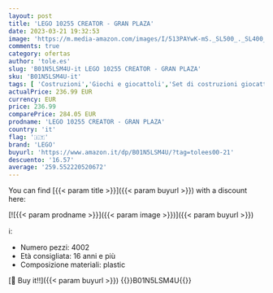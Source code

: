 ```yaml
---
layout: post
title: 'LEGO 10255 CREATOR - GRAN PLAZA'
date: 2023-03-21 19:32:53
image: 'https://m.media-amazon.com/images/I/513PAYwK-mS._SL500_._SL400_.jpg'
comments: true
category: ofertas
author: 'tole.es'
slug: 'B01N5LSM4U-it LEGO 10255 CREATOR - GRAN PLAZA'
sku: 'B01N5LSM4U-it'
tags: [ 'Costruzioni','Giochi e giocattoli','Set di costruzioni giocattolo','lego','🇮🇹', ]
actualPrice: 236.99 EUR
currency: EUR
price: 236.99
comparePrice: 284.05 EUR
prodname: 'LEGO 10255 CREATOR - GRAN PLAZA'
country: 'it'
flag: '🇮🇹'
brand: 'LEGO'
buyurl: 'https://www.amazon.it/dp/B01N5LSM4U/?tag=tolees00-21'
descuento: '16.57'
average: '259.552220520672'
---
```


You can find [{{< param title >}}]({{< param buyurl >}}) with a discount here:

[![{{< param prodname >}}]({{< param image >}})]({{< param buyurl >}})

ℹ️:

- Numero pezzi: 4002
- Età consigliata: 16 anni e più
- Composizione materiali: plastic

[🛒 Buy it!!]({{< param buyurl >}})
{{<world>}}B01N5LSM4U{{</world>}}
